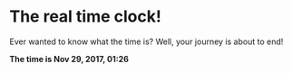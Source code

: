 # The real time clock!

Ever wanted to know what the time is? Well, your journey is about to end!

**The time is Nov 29, 2017, 01:26**